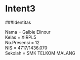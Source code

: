 # Intent3

###Identitas

Nama = Galbie Elinour <br>
Kelas = XIRPL5 <br>
No.Presensi = 12 <br>
NIS = 4717/1436.070 <br>
Sekolah = SMK TELKOM MALANG <br>
